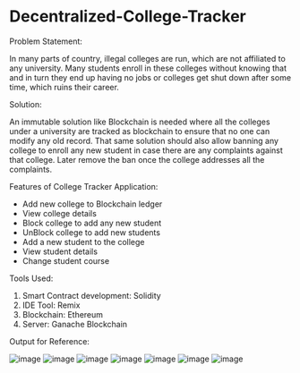 # Decentralized-College-Tracker

Problem Statement:

In many parts of country, illegal colleges are run, which are not affiliated to any university. Many students enroll in these colleges without knowing that and in turn they end up having no jobs or colleges get shut down after some time, which ruins their career.

Solution:

An immutable solution like Blockchain is needed where all the colleges under a university are tracked as blockchain to ensure that no one can modify any old record. That same solution should also allow banning any college to enroll any new student in case there are any complaints against that college. Later remove the ban once the college addresses all the complaints.

Features of College Tracker Application:
* Add new college to Blockchain ledger
* View college details
* Block college to add any new student
* UnBlock college to add new students
* Add a new student to the college
* View student details
* Change student course

Tools Used:
1.	Smart Contract development: Solidity
2.	IDE Tool: Remix
3.	Blockchain: Ethereum
4.	Server: Ganache Blockchain

Output for Reference:

![image](https://user-images.githubusercontent.com/114467037/192513202-1adc89ac-6700-4225-bf8a-a1ca02277bb8.png)
![image](https://user-images.githubusercontent.com/114467037/192514812-02a0ddbc-7ab7-4a20-b434-f0360b3417ef.png)
![image](https://user-images.githubusercontent.com/114467037/192514859-680557e1-3a11-4bbc-99c3-269ab4abe71c.png)
![image](https://user-images.githubusercontent.com/114467037/192514881-4eba670d-ea69-4124-b45a-8da6d6d36077.png)
![image](https://user-images.githubusercontent.com/114467037/192514898-1cfad0f7-5da0-43ce-92c0-6edf712f27ac.png)
![image](https://user-images.githubusercontent.com/114467037/192514921-f33a85f7-6c2d-43ef-8fff-3fd866e8605c.png)
![image](https://user-images.githubusercontent.com/114467037/192514845-d6de9c0b-b6df-4b50-a036-0f1d8d2883d1.png)

